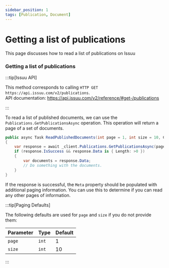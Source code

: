 ```yaml
---
sidebar_position: 1
tags: [Publication, Document]
---
```


# Getting a list of publications

This page discusses how to read a list of publications on Issuu

### Getting a list of publications

:::tip[Issuu API]

This method corresponds to calling `HTTP GET https://api.issuu.com/v2/publications`.<br />
API documentation: https://api.issuu.com/v2/reference/#get-/publications

:::

To read a list of published documents, we can use the `Publications.GetPublicationsAsync` operation. This operation will return a page of a set of documents.

```csharp
public async Task ReadPublishedDocuments(int page = 1, int size = 10, CancellationToken ct)
{
    var response = await _client.Publications.GetPublicationsAsync(page, size ct);
    if (response.IsSuccess && response.Data is { Length: >0 })
    {
        var documents = response.Data;
        // Do something with the documents.
    }
}
```

If the response is successful, the `Meta` property should be populated with additional paging information. You can use this to determine if you can read any other pages of information.

:::tip[Paging Defaults]

The following defaults are used for `page` and `size` if you do not provide them:

| Parameter | Type | Default |
|---|---|---|
| `page` | `int` | 1 |
| `size` | `int` |  10 |

:::
